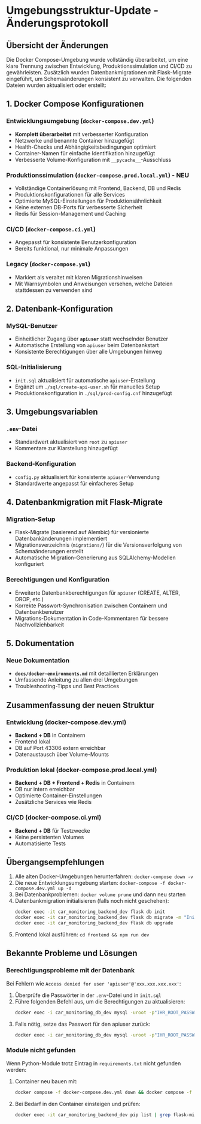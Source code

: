 # Umgebungsstruktur-Update - Änderungsprotokoll

## Übersicht der Änderungen

Die Docker Compose-Umgebung wurde vollständig überarbeitet, um eine klare Trennung zwischen Entwicklung, Produktionssimulation und CI/CD zu gewährleisten. Zusätzlich wurden Datenbankmigrationen mit Flask-Migrate eingeführt, um Schemaänderungen konsistent zu verwalten. Die folgenden Dateien wurden aktualisiert oder erstellt:

## 1. Docker Compose Konfigurationen

### Entwicklungsumgebung (`docker-compose.dev.yml`)
- **Komplett überarbeitet** mit verbesserter Konfiguration
- Netzwerke und benannte Container hinzugefügt
- Health-Checks und Abhängigkeitsbedingungen optimiert
- Container-Namen für einfache Identifikation hinzugefügt
- Verbesserte Volume-Konfiguration mit `__pycache__`-Ausschluss

### Produktionssimulation (`docker-compose.prod.local.yml`) - **NEU**
- Vollständige Containerlösung mit Frontend, Backend, DB und Redis
- Produktionskonfigurationen für alle Services
- Optimierte MySQL-Einstellungen für Produktionsähnlichkeit
- Keine externen DB-Ports für verbesserte Sicherheit
- Redis für Session-Management und Caching

### CI/CD (`docker-compose.ci.yml`)
- Angepasst für konsistente Benutzerkonfiguration
- Bereits funktional, nur minimale Anpassungen

### Legacy (`docker-compose.yml`)
- Markiert als veraltet mit klaren Migrationshinweisen
- Mit Warnsymbolen und Anweisungen versehen, welche Dateien stattdessen zu verwenden sind

## 2. Datenbank-Konfiguration

### MySQL-Benutzer
- Einheitlicher Zugang über **`apiuser`** statt wechselnder Benutzer
- Automatische Erstellung von `apiuser` beim Datenbankstart
- Konsistente Berechtigungen über alle Umgebungen hinweg

### SQL-Initialisierung
- `init.sql` aktualisiert für automatische `apiuser`-Erstellung
- Ergänzt um `./sql/create-api-user.sh` für manuelles Setup
- Produktionskonfiguration in `./sql/prod-config.cnf` hinzugefügt

## 3. Umgebungsvariablen

### `.env`-Datei
- Standardwert aktualisiert von `root` zu `apiuser`
- Kommentare zur Klarstellung hinzugefügt

### Backend-Konfiguration
- `config.py` aktualisiert für konsistente `apiuser`-Verwendung
- Standardwerte angepasst für einfacheres Setup

## 4. Datenbankmigration mit Flask-Migrate

### Migration-Setup
- Flask-Migrate (basierend auf Alembic) für versionierte Datenbankänderungen implementiert
- Migrationsverzeichnis (`migrations/`) für die Versionsverfolgung von Schemaänderungen erstellt
- Automatische Migration-Generierung aus SQLAlchemy-Modellen konfiguriert

### Berechtigungen und Konfiguration
- Erweiterte Datenbankberechtigungen für `apiuser` (CREATE, ALTER, DROP, etc.)
- Korrekte Passwort-Synchronisation zwischen Containern und Datenbankbenutzer
- Migrations-Dokumentation in Code-Kommentaren für bessere Nachvollziehbarkeit

## 5. Dokumentation

### Neue Dokumentation
- **`docs/docker-environments.md`** mit detaillierten Erklärungen
- Umfassende Anleitung zu allen drei Umgebungen
- Troubleshooting-Tipps und Best Practices

## Zusammenfassung der neuen Struktur

### Entwicklung (docker-compose.dev.yml)
- **Backend + DB** in Containern
- Frontend lokal
- DB auf Port 43306 extern erreichbar
- Datenaustausch über Volume-Mounts

### Produktion lokal (docker-compose.prod.local.yml)
- **Backend + DB + Frontend + Redis** in Containern
- DB nur intern erreichbar
- Optimierte Container-Einstellungen
- Zusätzliche Services wie Redis

### CI/CD (docker-compose.ci.yml)
- **Backend + DB** für Testzwecke
- Keine persistenten Volumes
- Automatisierte Tests

## Übergangsempfehlungen

1. Alle alten Docker-Umgebungen herunterfahren: `docker-compose down -v`
2. Die neue Entwicklungsumgebung starten: `docker-compose -f docker-compose.dev.yml up -d`
3. Bei Datenbankproblemen: `docker volume prune` und dann neu starten
4. Datenbankmigration initialisieren (falls noch nicht geschehen):
   ```bash
   docker exec -it car_monitoring_backend_dev flask db init
   docker exec -it car_monitoring_backend_dev flask db migrate -m "Initial migration" 
   docker exec -it car_monitoring_backend_dev flask db upgrade
   ```
5. Frontend lokal ausführen: `cd frontend && npm run dev`

## Bekannte Probleme und Lösungen

### Berechtigungsprobleme mit der Datenbank
Bei Fehlern wie `Access denied for user 'apiuser'@'xxx.xxx.xxx.xxx'`:
1. Überprüfe die Passwörter in der `.env`-Datei und in `init.sql`
2. Führe folgenden Befehl aus, um die Berechtigungen zu aktualisieren:
   ```bash
   docker exec -i car_monitoring_db_dev mysql -uroot -p"IHR_ROOT_PASSWORT" -e "GRANT ALL PRIVILEGES ON carmonitoring.* TO 'apiuser'@'%'; FLUSH PRIVILEGES;"
   ```
3. Falls nötig, setze das Passwort für den apiuser zurück:
   ```bash
   docker exec -i car_monitoring_db_dev mysql -uroot -p"IHR_ROOT_PASSWORT" -e "ALTER USER 'apiuser'@'%' IDENTIFIED BY 'IHR_API_PASSWORT'; FLUSH PRIVILEGES;"
   ```

### Module nicht gefunden
Wenn Python-Module trotz Eintrag in `requirements.txt` nicht gefunden werden:
1. Container neu bauen mit:
   ```bash
   docker compose -f docker-compose.dev.yml down && docker compose -f docker-compose.dev.yml up --build -d
   ```
2. Bei Bedarf in den Container einsteigen und prüfen:
   ```bash
   docker exec -it car_monitoring_backend_dev pip list | grep flask-migrate
   ```
